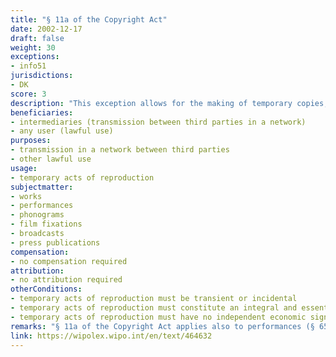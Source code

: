 ```yaml
---
title: "§ 11a of the Copyright Act"
date: 2002-12-17
draft: false
weight: 30
exceptions:
- info51
jurisdictions:
- DK
score: 3
description: "This exception allows for the making of temporary copies, which are transient or incidental and which are an integral and essential part of a technical process for the sole purpose of enabling a transmission of a work in a network between third parties by an intermediary, or a lawful use of a work, and which have no independent economic significance." 
beneficiaries:
- intermediaries (transmission between third parties in a network)
- any user (lawful use)
purposes: 
- transmission in a network between third parties
- other lawful use
usage:
- temporary acts of reproduction
subjectmatter:
- works
- performances
- phonograms
- film fixations
- broadcasts
- press publications
compensation:
- no compensation required
attribution: 
- no attribution required
otherConditions: 
- temporary acts of reproduction must be transient or incidental
- temporary acts of reproduction must constitute an integral and essential part of a technical process
- temporary acts of reproduction must have no independent economic significance
remarks: "§ 11a of the Copyright Act applies also to performances (§ 65(6) of the CA); sound recordings (§ 66(2) of the CA); film fixations (§ 67(2) of the CA), broadcasts (§ 69(3) of the CA) and press publications (§ 69a(5) of the CA - added with the ammendment of 3 June 2021)."
link: https://wipolex.wipo.int/en/text/464632
---
```

